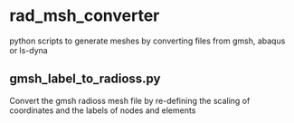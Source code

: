 # rad_msh_converter
python scripts to generate meshes by converting files from gmsh, abaqus or ls-dyna

## gmsh_label_to_radioss.py
Convert the gmsh radioss mesh file by re-defining the scaling of coordinates and the labels of nodes and elements